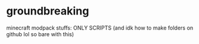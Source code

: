 # groundbreaking
minecraft modpack stuffs:
ONLY SCRIPTS (and idk how to make folders on github lol so bare with this)
